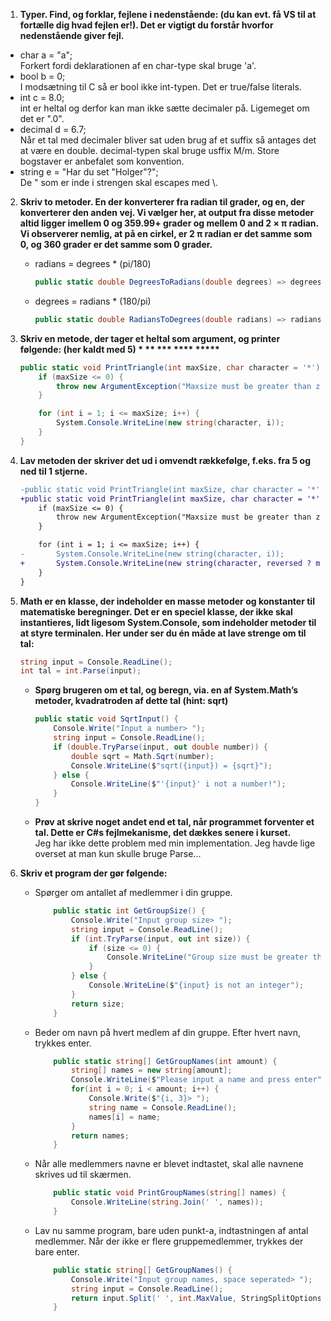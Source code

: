 1. **Typer. Find, og forklar, fejlene i nedenstående: (du kan evt. få VS til at fortælle dig hvad fejlen er!). Det er vigtigt du forstår hvorfor nedenstående giver fejl.**  
 * char a = "a";  
   Forkert fordi deklarationen af en char-type skal bruge 'a'.  
 * bool b = 0;  
   I modsætning til C så er bool ikke int-typen. Det er true/false literals.  
 * int c = 8.0;  
   int er heltal og derfor kan man ikke sætte decimaler på. Ligemeget om det er ".0".
 * decimal d = 6.7;  
   Når et tal med decimaler bliver sat uden brug af et suffix så antages det at være en double. decimal-typen skal bruge usffix M/m. Store bogstaver er anbefalet som konvention.  
 * string e = "Har du set "Holger"?";  
   De " som er inde i strengen skal escapes med \\.  

2. **Skriv to metoder. En der konverterer fra radian til grader, og en, der konverterer den anden vej. Vi vælger her, at output fra disse metoder altid ligger imellem 0 og 359.99+ grader og mellem 0 and 2 × π radian. Vi observerer nemlig, at på en cirkel, er 2 π radian er det samme som 0, og 360 grader er det samme som 0 grader.**  
   * radians = degrees * (pi/180)  
        ```csharp
        public static double DegreesToRadians(double degrees) => degrees * (Math.PI / 180.0);
        ```  
   * degrees = radians * (180/pi)  
        ```csharp
        public static double RadiansToDegrees(double radians) => radians * (180.0 / Math.PI);
        ```

3. **Skriv en metode, der tager et heltal som argument, og printer følgende: (her kaldt med 5) \* \*\* \*\*\* \*\*\*\* \*\*\*\*\***
    ```csharp
    public static void PrintTriangle(int maxSize, char character = '*') {
        if (maxSize <= 0) {
            throw new ArgumentException("Maxsize must be greater than zero");
        }

        for (int i = 1; i <= maxSize; i++) {
            System.Console.WriteLine(new string(character, i));
        }
    }
    ```

4. **Lav metoden der skriver det ud i omvendt rækkefølge, f.eks. fra 5 og ned til 1 stjerne.**
    ```diff
    -public static void PrintTriangle(int maxSize, char character = '*') {
    +public static void PrintTriangle(int maxSize, char character = '*', bool reversed = false) {
        if (maxSize <= 0) {
            throw new ArgumentException("Maxsize must be greater than zero");
        }

        for (int i = 1; i <= maxSize; i++) {
    -       System.Console.WriteLine(new string(character, i));
    +       System.Console.WriteLine(new string(character, reversed ? maxSize - i : i));
        }
    }
    ```

5. **Math er en klasse, der indeholder en masse metoder og konstanter til matematiske beregninger. Det er en speciel klasse, der ikke skal instantieres, lidt ligesom System.Console, som indeholder metoder til at styre terminalen. Her under ser du én måde at lave strenge om til tal:**
    ```csharp
    string input = Console.ReadLine();
    int tal = int.Parse(input);
    ```
    * **Spørg brugeren om et tal, og beregn, via. en af System.Math’s metoder, kvadratroden af dette tal (hint: sqrt)**  
      ```csharp
      public static void SqrtInput() {
          Console.Write("Input a number> ");
          string input = Console.ReadLine();
          if (double.TryParse(input, out double number)) {
              double sqrt = Math.Sqrt(number);
              Console.WriteLine($"sqrt({input}) = {sqrt}");
          } else {
              Console.WriteLine($"'{input}' i not a number!");
          }
      }
      ```
   * **Prøv at skrive noget andet end et tal, når programmet forventer et tal. Dette er C#s fejlmekanisme, det dækkes senere i kurset.**  
   Jeg har ikke dette problem med min implementation. Jeg havde lige overset at man kun skulle bruge Parse...
6. **Skriv et program der gør følgende:**
   * Spørger om antallet af medlemmer i din gruppe.  
        ```csharp
            public static int GetGroupSize() {
                Console.Write("Input group size> ");
                string input = Console.ReadLine();
                if (int.TryParse(input, out int size)) {
                    if (size <= 0) {
                        Console.WriteLine("Group size must be greater than 0");
                    }
                } else {
                    Console.WriteLine($"{input} is not an integer");
                }
                return size;
            }
        ```
   * Beder om navn på hvert medlem af din gruppe. Efter hvert navn, trykkes enter.  
        ```csharp
            public static string[] GetGroupNames(int amount) {
                string[] names = new string[amount];
                Console.WriteLine($"Please input a name and press enter");
                for(int i = 0; i < amount; i++) {
                    Console.Write($"{i, 3}> ");
                    string name = Console.ReadLine();
                    names[i] = name;
                }
                return names;
            }
        ```
   * Når alle medlemmers navne er blevet indtastet, skal alle navnene skrives ud til skærmen.  
        ```csharp
            public static void PrintGroupNames(string[] names) {
                Console.WriteLine(string.Join(' ', names));
            }
        ```
   * Lav nu samme program, bare uden punkt-a, indtastningen af antal medlemmer. Når der ikke er flere gruppemedlemmer, trykkes der bare enter.  
        ```csharp
            public static string[] GetGroupNames() {
                Console.Write("Input group names, space seperated> ");
                string input = Console.ReadLine();
                return input.Split(' ', int.MaxValue, StringSplitOptions.RemoveEmptyEntries);
            }
        ```

